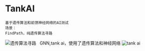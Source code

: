 # TankAI
    基于遗传算法和前馈神经网络的AI测试
    场景：
    FindPath，纯遗传算法寻路
  ![遗传算法寻路](https://raw.githubusercontent.com/ShenZhouXieZhiFeng/TankAI/master/Images/findpath.gif)
    GNN,tank ai，使用了遗传算法和神经网络
  ![tank ai](https://raw.githubusercontent.com/ShenZhouXieZhiFeng/TankAI/master/Images/tank.gif)
